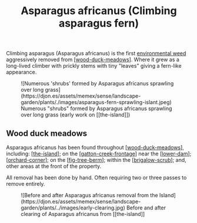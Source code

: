 ﻿---
backlinks:
- title: Fig tree berm
  url: /sense/landscape-garden/fig-tree-berm.html
- title: The Dam
  url: /sense/landscape-garden/the-dam.html
- title: The Island
  url: /sense/landscape-garden/the-island.html
- title: Wood duck meadows
  url: /sense/landscape-garden/wood-duck-meadows.html
- title: The Circle
  url: /sense/landscape-garden/the-circle.html
- title: The Orchard (Orchard corner)
  url: /sense/landscape-garden/orchard-corner.html
- title: Bunya Pine
  url: /sense/landscape-garden/plants/bunya-pine.html
- title: Plants
  url: /sense/landscape-garden/plants/plants.html
- title: The original island bunya pine
  url: /sense/landscape-garden/individual-plants/the-original-island-bunya-pine.html
tags:
- wood-duck-meadows
- plant
- weed
- introduced
title: Asparagus africanus (Climbing asparagus fern)
type: note
---
Climbing asparagus (Asparagus africanus) is the first [environmental weed](https://weeds.brisbane.qld.gov.au/weeds/climbing-asparagus-fern) aggressively removed from [[wood-duck-meadows]]. Where it grew as a long-lived climber with prickly stems with tiny "leaves" giving a fern-like appearance.

<figure markdown>
![Numerous 'shrubs' formed by Asparagus africanus sprawling over long grass](https://djon.es/assets/memex/sense/landscape-garden/plants/./images/asparagus-fern-sprawling-islant.jpeg)
<caption>Numerous "shrubs" formed by Asparagus africanus sprawling over long grass (early work on [[the-island]])</caption>
</figure>

## Wood duck meadows

Asparagus africanus has been found throughout [[wood-duck-meadows]], including: [[the-island]]; on the [[gatton-creek-frontage]] near the [[lower-dam]]; [[orchard-corner]]; on the [[fig-tree-berm]]; within the [[brigalow-scrub]]; and, other areas at the front of the property. 

All removal has been done by hand. Often requiring two or three passes to remove entirely.

<figure markdown>
![Before and after Asparagus africanus removal from the Island](https://djon.es/assets/memex/sense/landscape-garden/plants/../images/early-clearing.jpg)
<caption>Before and after clearing of Asparagus africanus from [[the-island]]</caption>
</figure>


[//begin]: # "Autogenerated link references for markdown compatibility"
[wood-duck-meadows]: ../wood-duck-meadows "Wood duck meadows"
[the-island]: ../the-island "The Island"
[gatton-creek-frontage]: ../gatton-creek-frontage "Gatton creek frontage"
[lower-dam]: ../lower-dam "The lower dam"
[orchard-corner]: ../orchard-corner "The Orchard (Orchard corner)"
[fig-tree-berm]: ../fig-tree-berm "Fig tree berm"
[brigalow-scrub]: ../brigalow-scrub "Brigalow scrub"
[//end]: # "Autogenerated link references"